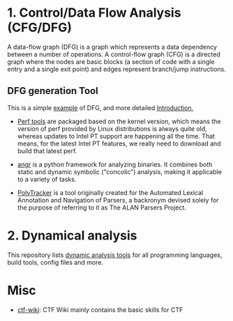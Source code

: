 # 1. Control/Data Flow Analysis (CFG/DFG)
A data-flow graph (DFG) is a graph which represents a data dependency between a number of operations. A control-flow graph (CFG) is a directed graph where the nodes are basic blocks (a section of code with a single entry and a single exit point) and edges represent branch/jump instructions.

## DFG generation Tool
This is a simple [example](http://bears.ece.ucsb.edu/research-info/DP/dfg.html) of DFG, and more detailed [Introduction.](http://pages.cs.wisc.edu/~horwitz/CS704-NOTES/2.DATAFLOW.html)

- [Perf tools](https://perf.wiki.kernel.org/index.php/Perf_tools_support_for_Intel%C2%AE_Processor_Trace) are packaged based on the kernel version, which means the version of perf provided by Linux distributions is always quite old, whereas updates to Intel PT support are happening all the time. That means, for the latest Intel PT features, we really need to download and build that latest perf.

- [angr](https://angr.io/) is a python framework for analyzing binaries. It combines both static and dynamic symbolic ("concolic") analysis, making it applicable to a variety of tasks.

- [PolyTracker](https://github.com/trailofbits/polytracker) is a tool originally created for the Automated Lexical Annotation and Navigation of Parsers, a backronym devised solely for the purpose of referring to it as The ALAN Parsers Project. 

# 2. Dynamical analysis
This repository lists [dynamic analysis tools](https://github.com/analysis-tools-dev/dynamic-analysis) for all programming languages, build tools, config files and more.

# Misc
- [ctf-wiki](https://ctf-wiki.org/): CTF Wiki mainly contains the basic skills for CTF
